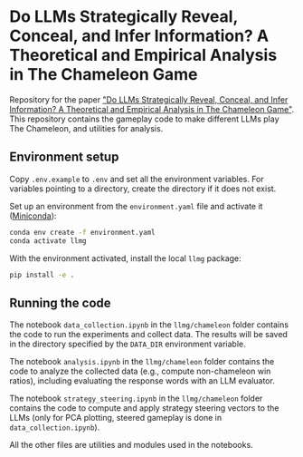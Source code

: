 # Do LLMs Strategically Reveal, Conceal, and Infer Information? A Theoretical and Empirical Analysis in The Chameleon Game

Repository for the paper ["Do LLMs Strategically Reveal, Conceal, and Infer Information? A Theoretical and Empirical Analysis in The Chameleon Game"](http://arxiv.org/abs/2501.19398). This repository contains the gameplay code to make different LLMs play The Chameleon, and utilities for analysis.

<!-- The Chameleon is a commercial board game. **Please buy the game at [bigpotato.com/products/the-chameleon](bigpotato.com/products/the-chameleon)**. We provide a single game card to demonstrate the gameplay with LLMs. You can populate ChameleonCards.py with additional cards. -->

## Environment setup
Copy `.env.example` to `.env` and set all the environment variables. For variables pointing to a directory, create the directory if it does not exist.

Set up an environment from the `environment.yaml` file and activate it ([Miniconda](https://docs.anaconda.com/free/miniconda/index.html)):
```bash
conda env create -f environment.yaml
conda activate llmg
```
With the environment activated, install the local `llmg` package:
```bash
pip install -e .
```


## Running the code
The notebook `data_collection.ipynb` in the `llmg/chameleon` folder contains the code to run the experiments and collect data. The results will be saved in the directory specified by the `DATA_DIR` environment variable.

The notebook `analysis.ipynb` in the `llmg/chameleon` folder contains the code to analyze the collected data (e.g., compute non-chameleon win ratios), including evaluating the response words with an LLM evaluator.

The notebook `strategy_steering.ipynb` in the `llmg/chameleon` folder contains the code to compute and apply strategy steering vectors to the LLMs (only for PCA plotting, steered gameplay is done in `data_collection.ipynb`).

All the other files are utilities and modules used in the notebooks.
